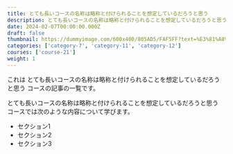 ```yaml
---
title: とても長いコースの名称は略称と付けられることを想定しているだろうと思う
description: とても長いコースの名称は略称と付けられることを想定しているだろうと思うの説明
date: 2024-02-07T00:00:00.000Z
draft: false
thumbnail: https://dummyimage.com/600x400/805AD5/FAF5FF?text=%E3%81%A8%E3%81%A6%E3%82%82%E9%95%B7%E3%81%84%E3%82%B3%E3%83%BC%E3%82%B9%E3%81%AE%E5%90%8D%E7%A7%B0%E3%81%AF%E7%95%A5%E7%A7%B0%E3%81%A8%E4%BB%98%E3%81%91%E3%82%89%E3%82%8C%E3%82%8B%E3%81%93%E3%81%A8%E3%82%92%E6%83%B3%E5%AE%9A%E3%81%97%E3%81%A6%E3%81%84%E3%82%8B%E3%81%A0%E3%82%8D%E3%81%86%E3%81%A8%E6%80%9D%E3%81%86
categories: ['category-7', 'category-11', 'category-12']
courses: ['course-21']
weight: 1
---
```


これは とても長いコースの名称は略称と付けられることを想定しているだろうと思う コースの記事の一覧です。

  とても長いコースの名称は略称と付けられることを想定しているだろうと思う コースでは次のような内容について学びます。

  - セクション1
  - セクション2
  - セクション3